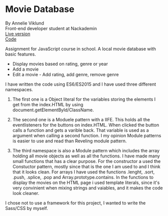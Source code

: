 # Movie Database

By Annelie Viklund  
Front-end developer student at Nackademin  
[Live version](https://anneliev.github.io/Movie-Database/)  
[Code](https://github.com/anneliev/Movie-Database)



Assignment for JavaScript course in school. A local movie database with basic features.

  - Display movies based on rating, genre or year
  - Add a movie
  - Edit a movie - Add rating, add genre, remove genre

I have written the code using ES6/ES2015 and I have used three different namespaces.

1. The first one is a Object literal for the variables storing the elements I get from the index.HTML by using document.getElementById/ClassName.

2. The second one is a Moduele pattern with a IIFE. This holds all the eventlisteners for the buttons on index.HTML. When clicked the button calls a function and gets a varible back. That variable is used as a argument when calling a second function. I my opinion Module patterns is easier to use and read than Reveling module pattern. 

3. The third namespace is also a Module pattern which includes the array holding all movie objects as well as all the functions. I have made many small functions that has a clear purpose. For the constructor a used the Constuctor pattern, mostly since that is the one I am used to and I think that it looks clean. For arrays I have used the functions .lenght, .sort, .push, .splice, .pop and Array.prototype.contains. 
In the functions to display the movies on the HTML page i used template literals, since it's very convinient when mixing strings and vaiables, and it makes the code look cleaner. 

I chose not to use a framework for this project, I wanted to write the Sass/CSS by myself.
